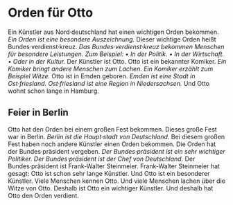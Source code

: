 # Orden für Otto

Ein Künstler aus Nord·deutschland hat einen wichtigen Orden bekommen. 
*Ein Orden ist eine besondere Auszeichnung.* Dieser wichtige Orden heißt Bundes·verdienst·kreuz. 
*Das Bundes·verdienst·kreuz bekommen Menschen für besondere Leistungen.* *Zum Beispiel:* 
*• In der Politik.* 
*• In der Wirtschaft.* 
*• Oder in der Kultur.* Der Künstler ist Otto. Otto ist ein bekannter Komiker. 
*Ein Komiker bringt andere Menschen zum Lachen.* 
*Ein Komiker erzählt zum Beispiel Witze.* Otto ist in Emden geboren. 
*Emden ist eine Stadt in Ost·friesland.* 
*Ost·friesland ist eine Region in Niedersachsen.* Und Otto wohnt schon lange in Hamburg. 

## Feier in Berlin
Otto hat den Orden bei einem großen Fest bekommen. Dieses große Fest war in Berlin. 
*Berlin ist die Haupt·stadt von Deutschland.* Bei diesem großen Fest haben noch andere Künstler einen Orden bekommen. Die Orden hat der Bundes·präsident vergeben. 
*Der Bundes·präsident ist ein sehr wichtiger Politiker.* 
*Der Bundes·präsident ist der Chef von Deutschland.* Der Bundes·präsident ist Frank-Walter Steinmeier. Frank-Walter Steinmeier hat gesagt: Otto ist schon sehr lange Künstler. Und Otto ist ein besonderer Künstler. Viele Menschen kennen Otto. Und viele Menschen lachen über die Witze von Otto. Deshalb ist Otto ein wichtiger Künstler. Und deshalb hat Otto den Orden verdient. 
